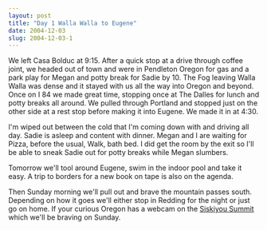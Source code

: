 ```yaml
---
layout: post
title: "Day 1 Walla Walla to Eugene"
date: 2004-12-03
slug: 2004-12-03-1
---
```


We left Casa Bolduc at 9:15.  After a quick stop at a drive through coffee joint, we headed out of town and were in Pendleton Oregon for gas and a park play for Megan and potty break for Sadie by 10.  The Fog leaving Walla Walla was dense and it stayed with us all the way into Oregon and beyond.  Once on I 84 we made great time, stopping once at The Dalles for lunch and potty breaks all around.  We pulled through Portland and stopped just on the other side at a rest stop before making it into Eugene.  We made it in at 4:30.

I&apos;m wiped out between the cold that I&apos;m coming down with and driving all day.  Sadie is asleep and content with dinner.  Megan and I are waiting for Pizza, before the usual, Walk, bath bed.  I did get the room by the exit so I&apos;ll be able to sneak Sadie out for potty breaks while Megan slumbers. 

Tomorrow we&apos;ll tool around Eugene, swim in the indoor pool and take it easy.  A trip to borders for a new book on tape is also on the agenda.  

Then Sunday morning we&apos;ll pull out and brave the mountain passes south.  Depending on how it goes we&apos;ll either stop in Redding for the night or just go on home.  If your curious Oregon has a webcam on the  [Siskiyou Summit](http://www.tripcheck.com/roadcams/fullcam.asp?ID=18)  which we&apos;ll be braving on Sunday.
